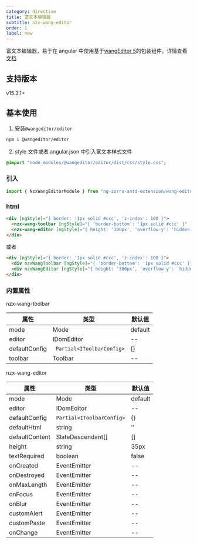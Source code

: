 ```yaml
---
category: directive
title: 富文本编辑器
subtitle: nzx-wang-editor
order: 1
label: new
---
```


富文本编辑器，易于在 angular 中使用基于[wangEditor 5](https://www.npmjs.com/package/@wangeditor/editor)的包装组件。详情查看[文档](https://www.wangeditor.com/)

## 支持版本

<label type="success">v15.3.1+</label>

## 基本使用

1. 安装`@wangeditor/editor`

```bash
npm i @wangeditor/editor
```

2. style 文件或者 angular.json 中引入富文本样式文件

```css
@import "node_modules/@wangeditor/editor/dist/css/style.css";
```

### 引入

```ts
import { NzxWangEditorModule } from "ng-zorro-antd-extension/wang-editor";
```

### html

```html
<div [ngStyle]="{ border: '1px solid #ccc', 'z-index': 100 }">
  <nzx-wang-toolbar [ngStyle]="{ 'border-bottom': '1px solid #ccc' }" [editor]="editorRef.editor"> </nzx-wang-toolbar>
  <nzx-wang-editor [ngStyle]="{ height: '300px', 'overflow-y': 'hidden' }" #editorRef="NzxWangEditor" [(ngModel)]="value"> </nzx-wang-editor>
</div>
```

或者

```html
<div [ngStyle]="{ border: '1px solid #ccc', 'z-index': 100 }">
  <div nzxWangToolbar [ngStyle]="{ 'border-bottom': '1px solid #ccc' }" [editor]="editorRef1.editor"></div>
  <div nzxWangEditor [ngStyle]="{ height: '300px', 'overflow-y': 'hidden' }" #editorRef1="NzxWangEditor" [(ngModel)]="value"></div>
</div>
```

### 内置属性

nzx-wang-toolbar

| 属性          | 类型                       | 默认值  |
| ------------- | -------------------------- | ------- |
| mode          | Mode                       | default |
| editor        | IDomEditor                 | --      |
| defaultConfig | ` Partial<IToolbarConfig>` | {}      |
| toolbar       | Toolbar                    | --      |

nzx-wang-editor

| 属性           | 类型                      | 默认值  |
| -------------- | ------------------------- | ------- |
| mode           | Mode                      | default |
| editor         | IDomEditor                | --      |
| defaultConfig  | `Partial<IToolbarConfig>` | {}      |
| defaultHtml    | string                    | ''      |
| defaultContent | SlateDescendant[]         | []      |
| height         | string                    | 35px    |
| textRequired   | boolean                   | false   |
| onCreated      | EventEmitter              | --      |
| onDestroyed    | EventEmitter              | --      |
| onMaxLength    | EventEmitter              | --      |
| onFocus        | EventEmitter              | --      |
| onBlur         | EventEmitter              | --      |
| customAlert    | EventEmitter              | --      |
| customPaste    | EventEmitter              | --      |
| onChange       | EventEmitter              | --      |
